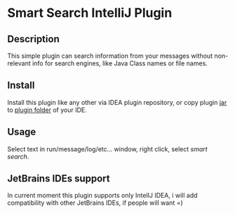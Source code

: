 # Smart Search IntelliJ Plugin

##  Description

This simple plugin can search information from your messages without non-relevant info for search engines, like Java Class names or file names.

## Install

Install this plugin like any other via IDEA plugin repository, or copy plugin [jar](https://github.com/wannabearockstar/SmartSearch/releases) to [plugin folder](https://intellij-support.jetbrains.com/hc/en-us/articles/206544519-Directories-used-by-the-IDE-to-store-settings-caches-plugins-and-logs) of your IDE.

## Usage

Select text in run/message/log/etc... window, right click, select _smart search_.

## JetBrains IDEs support

In current moment this plugin supports only IntelIJ IDEA, i will add compatibility with other JetBrains IDEs, if people will want =)
